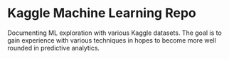 # Kaggle Machine Learning Repo
Documenting ML exploration with various Kaggle datasets. The goal is to gain experience with various techniques in hopes to become more well rounded in predictive analytics.
